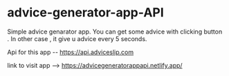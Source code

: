 # advice-generator-app-API
Simple advice genarator app. You can get some advice with clicking button . In other case , it give u advice every 5 seconds.


Api for this app
-- https://api.adviceslip.com

link to visit app --> https://advicegeneratorappapi.netlify.app/

